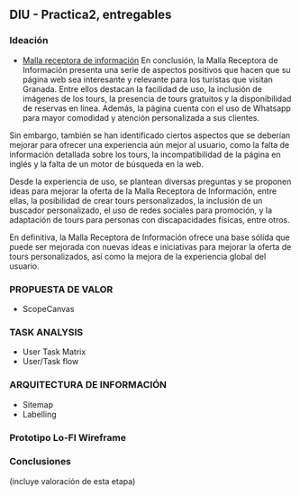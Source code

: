 ## DIU - Practica2, entregables

### Ideación 
* [Malla receptora de información](./MallaReceptora.pdf)
En conclusión, la Malla Receptora de Información presenta una serie de aspectos positivos que hacen que su página web sea interesante y relevante para los turistas que visitan Granada. Entre ellos destacan la facilidad de uso, la inclusión de imágenes de los tours, la presencia de tours gratuitos y la disponibilidad de reservas en línea. Además, la página cuenta con el uso de Whatsapp para mayor comodidad y atención personalizada a sus clientes.

Sin embargo, también se han identificado ciertos aspectos que se deberían mejorar para ofrecer una experiencia aún mejor al usuario, como la falta de información detallada sobre los tours, la incompatibilidad de la página en inglés y la falta de un motor de búsqueda en la web.

Desde la experiencia de uso, se plantean diversas preguntas y se proponen ideas para mejorar la oferta de la Malla Receptora de Información, entre ellas, la posibilidad de crear tours personalizados, la inclusión de un buscador personalizado, el uso de redes sociales para promoción, y la adaptación de tours para personas con discapacidades físicas, entre otros.

En definitiva, la Malla Receptora de Información ofrece una base sólida que puede ser mejorada con nuevas ideas e iniciativas para mejorar la oferta de tours personalizados, así como la mejora de la experiencia global del usuario.


### PROPUESTA DE VALOR
* ScopeCanvas


### TASK ANALYSIS

* User Task Matrix 
* User/Task flow


### ARQUITECTURA DE INFORMACIÓN

* Sitemap 
* Labelling 


### Prototipo Lo-FI Wireframe 


### Conclusiones  
(incluye valoración de esta etapa)
